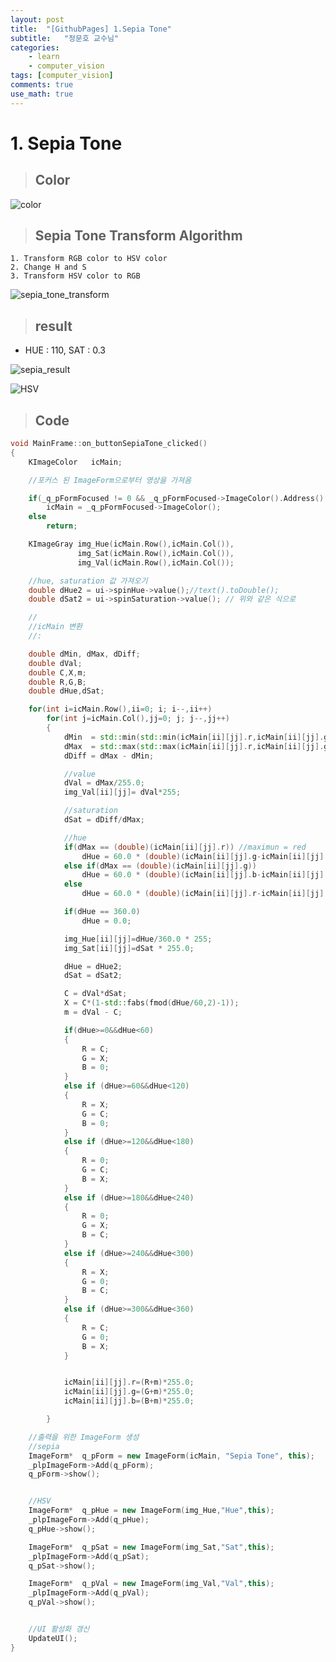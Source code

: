 ```yaml
---
layout: post
title:  "[GithubPages] 1.Sepia Tone"
subtitle:   "정문호 교수님"
categories: 
    - learn
    - computer_vision
tags: [computer_vision]
comments: true
use_math: true
---
```


# 1. Sepia Tone
> ## Color
![color](https://user-images.githubusercontent.com/69707792/124476010-5516ca80-dddd-11eb-9f32-4b8cdaebb01e.jpg)

    
> ## Sepia Tone Transform Algorithm
    1. Transform RGB color to HSV color
    2. Change H and S
    3. Transform HSV color to RGB
    
![sepia_tone_transform](https://user-images.githubusercontent.com/69707792/124476023-58aa5180-dddd-11eb-8aab-7393c9e31312.jpg)



> ## result
- HUE : 110, SAT : 0.3

![sepia_result](https://user-images.githubusercontent.com/69707792/124475758-0b2de480-dddd-11eb-9f2a-d7b97a6934f7.jpg)

![HSV](https://user-images.githubusercontent.com/69707792/124475765-0e28d500-dddd-11eb-95d3-4af6301866d3.jpg)



> ## Code
```C++
void MainFrame::on_buttonSepiaTone_clicked()
{
    KImageColor   icMain;

    //포커스 된 ImageForm으로부터 영상을 가져옴

    if(_q_pFormFocused != 0 && _q_pFormFocused->ImageColor().Address() &&  _q_pFormFocused->ID() == "OPEN")
        icMain = _q_pFormFocused->ImageColor();
    else
        return;

    KImageGray img_Hue(icMain.Row(),icMain.Col()),
               img_Sat(icMain.Row(),icMain.Col()),
               img_Val(icMain.Row(),icMain.Col());

    //hue, saturation 값 가져오기
    double dHue2 = ui->spinHue->value();//text().toDouble();
    double dSat2 = ui->spinSaturation->value(); // 위와 같은 식으로

    //
    //icMain 변환
    //:

    double dMin, dMax, dDiff;
    double dVal;
    double C,X,m;
    double R,G,B;
    double dHue,dSat;

    for(int i=icMain.Row(),ii=0; i; i--,ii++)
        for(int j=icMain.Col(),jj=0; j; j--,jj++)
        {
            dMin  = std::min(std::min(icMain[ii][jj].r,icMain[ii][jj].g),icMain[ii][jj].b);
            dMax  = std::max(std::max(icMain[ii][jj].r,icMain[ii][jj].g),icMain[ii][jj].b);
            dDiff = dMax - dMin;

            //value
            dVal = dMax/255.0;
            img_Val[ii][jj]= dVal*255;

            //saturation
            dSat = dDiff/dMax;

            //hue
            if(dMax == (double)(icMain[ii][jj].r)) //maximun = red
                dHue = 60.0 * (double)(icMain[ii][jj].g-icMain[ii][jj].b)/dDiff;
            else if(dMax == (double)(icMain[ii][jj].g))
                dHue = 60.0 * (double)(icMain[ii][jj].b-icMain[ii][jj].r)/dDiff + 120.0;
            else
                dHue = 60.0 * (double)(icMain[ii][jj].r-icMain[ii][jj].g)/dDiff + 240.0;

            if(dHue == 360.0)
                dHue = 0.0;

            img_Hue[ii][jj]=dHue/360.0 * 255;
            img_Sat[ii][jj]=dSat * 255.0;

            dHue = dHue2;
            dSat = dSat2;

            C = dVal*dSat;
            X = C*(1-std::fabs(fmod(dHue/60,2)-1));
            m = dVal - C;

            if(dHue>=0&&dHue<60)
            {
                R = C;
                G = X;
                B = 0;
            }
            else if (dHue>=60&&dHue<120)
            {
                R = X;
                G = C;
                B = 0;
            }
            else if (dHue>=120&&dHue<180)
            {
                R = 0;
                G = C;
                B = X;
            }
            else if (dHue>=180&&dHue<240)
            {
                R = 0;
                G = X;
                B = C;
            }
            else if (dHue>=240&&dHue<300)
            {
                R = X;
                G = 0;
                B = C;
            }
            else if (dHue>=300&&dHue<360)
            {
                R = C;
                G = 0;
                B = X;
            }


            icMain[ii][jj].r=(R+m)*255.0;
            icMain[ii][jj].g=(G+m)*255.0;
            icMain[ii][jj].b=(B+m)*255.0;

        }

    //출력을 위한 ImageForm 생성
    //sepia
    ImageForm*  q_pForm = new ImageForm(icMain, "Sepia Tone", this);
    _plpImageForm->Add(q_pForm);
    q_pForm->show();


    //HSV
    ImageForm*  q_pHue = new ImageForm(img_Hue,"Hue",this);
    _plpImageForm->Add(q_pHue);
    q_pHue->show();

    ImageForm*  q_pSat = new ImageForm(img_Sat,"Sat",this);
    _plpImageForm->Add(q_pSat);
    q_pSat->show();

    ImageForm*  q_pVal = new ImageForm(img_Val,"Val",this);
    _plpImageForm->Add(q_pVal);
    q_pVal->show();


    //UI 활성화 갱신
    UpdateUI();
}

```
